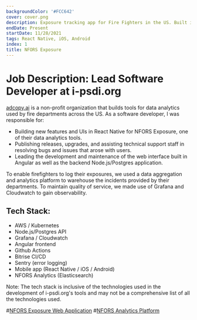```yaml
---
backgroundColor: '#FCC642'
cover: cover.png
description: Exposure tracking app for Fire Fighters in the US. Built in React Native.
endDate: Present
startDate: 11/28/2021
tags: React Native, iOS, Android
index: 1
title: NFORS Exposure
---
```


# Job Description: Lead Software Developer at i-psdi.org

[adcopy.ai](https://i-psdi.org) is a non-profit organization that builds tools for data analytics used by fire departments across the US. As a software developer, I was responsible for:

- Building new features and UIs in React Native for NFORS Exposure, one of their data analytics tools.
- Publishing releases, upgrades, and assisting technical support staff in resolving bugs and issues that arose with users.
- Leading the development and maintenance of the web interface built in Angular as well as the backend Node.js/Postgres application.

To enable firefighters to log their exposures, we used a data aggregation and analytics platform to warehouse the incidents provided by their departments. To maintain quality of service, we made use of Grafana and Cloudwatch to gain observability.

## Tech Stack:

- AWS / Kubernetes
- Node.js/Postgres API
- Grafana / Cloudwatch
- Angular frontend
- Github Actions
- Bitrise CI/CD
- Sentry (error logging)
- Mobile app (React Native / iOS / Android)
- NFORS Analytics (Elasticsearch)

Note: The tech stack is inclusive of the technologies used in the development of i-psdi.org's tools and may not be a comprehensive list of all the technologies used.


#[NFORS Exposure Web Application](./nfors-exposure-web.png)
#[NFORS Analytics Platform](./nfors-analytics.png)
